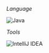 *Language*

![Java](https://img.shields.io/badge/java-%23ED8B00.svg?style=for-the-badge&logo=openjdk&logoColor=white)

*Tools*

![IntelliJ IDEA](https://img.shields.io/badge/IntelliJIDEA-000000.svg?style=for-the-badge&logo=intellij-idea&logoColor=white)
